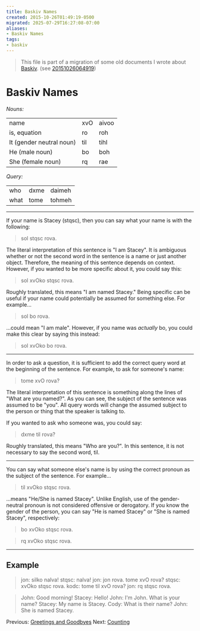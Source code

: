 ```yaml
---
title: Baskiv Names
created: 2015-10-26T01:49:19-0500
migrated: 2025-07-29T16:27:08-07:00
aliases:
- Baskiv Names
tags:
- baskiv
---
```


> This file is part of a migration of some old documents I wrote about [Baskiv](baskiv.md). (see [20151026064919](../entries/20151026064919.md))

# Baskiv Names

*Nouns:*

<table><tbody><tr><td>name</td><td class="baskiv">xvO</td><td>aivoo</td></tr><tr><td>is, equation</td><td class="baskiv">ro</td><td>roh</td></tr><tr><td>It (gender neutral noun)</td><td class="baskiv">til</td><td>tihl</td></tr><tr><td>He (male noun)</td><td class="baskiv">bo</td><td>boh</td></tr><tr><td>She (female noun)</td><td class="baskiv">rq</td><td>rae</td></tr></tbody></table>

*Query:*

<table><tbody><tr><td>who</td><td class="baskiv">dxme</td><td>daimeh</td></tr><tr><td>what</td><td class="baskiv">tome</td><td>tohmeh</td></tr></tbody></table>

---

If your name is Stacey (<span class="baskiv">stqsc</span>), then you can say what your name is with the following:

> <span class="baskiv">sol stqsc rova.</span>

The literal interpretation of this sentence is "I am Stacey". It is ambiguous whether or not the second word in the sentence is a name or just another object. Therefore, the meaning of this sentence depends on context. However, if you wanted to be more specific about it, you could say this:

> <span class="baskiv">sol xvOko stqsc rova.</span>

Roughly translated, this means "I am named Stacey." Being specific can be useful if your name could potentially be assumed for something else. For example...

> <span class="baskiv">sol bo rova.</span>

...could mean "I am male". However, if you name was *actually* <span class="baskiv">bo</span>, you could make this clear by saying this instead:

> <span class="baskiv">sol xvOko bo rova.</span>

---

In order to ask a question, it is sufficient to add the correct query word at the beginning of the sentence. For example, to ask for someone's name:

> <span class="baskiv">tome xvO rova?</span>

The literal interpretation of this sentence is something along the lines of "What are you named?". As you can see, the subject of the sentence was assumed to be "you". All query words will change the assumed subject to the person or thing that the speaker is talking to.

If you wanted to ask who someone was, you could say:

> <span class="baskiv">dxme til rova?</span>

Roughly translated, this means "Who are you?". In this sentence, it is not necessary to say the second word, <span class="baskiv">til</span>.

---

You can say what someone else's name is by using the correct pronoun as the subject of the sentence. For example...

> <span class="baskiv">til xvOko stqsc rova.</span>

...means "He/She is named Stacey". Unlike English, use of the gender-neutral pronoun is not considered offensive or derogatory. If you know the gender of the person, you can say "He is named Stacey" or "She is named Stacey", respectively:

> <span class="baskiv">bo xvOko stqsc rova.</span>

> <span class="baskiv">rq xvOko stqsc rova.</span>

---

## Example

> <span class="baskiv">jon: silko nalva!</span>
> <span class="baskiv">stqsc: nalva!</span>
> <span class="baskiv">jon: jon rova. tome xvO rova?</span>
> <span class="baskiv">stqsc: xvOko stqsc rova.</span>
> <span class="baskiv">kodc: tome til xvO rova?</span>
> <span class="baskiv">jon: rq stqsc rova.</span>

> John: Good morning!
> Stacey: Hello!
> John: I'm John. What is your name?
> Stacey: My name is Stacey.
> Cody: What is their name?
> John: She is named Stacey.

Previous: [Greetings and Goodbyes](baskiv-greetings.md)
Next: [Counting](baskiv-counting.md)
